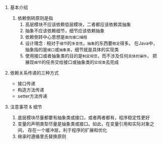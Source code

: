 1. 基本介绍
    1. 依赖倒转原则是指
        1. 高层模块不应该依赖低层模块，二者都应该依赖其抽象
        2. 抽象不应该依赖细节，细节应该依赖抽象
        3. 依赖倒转中心思想是`面向接口编程`
        4. 设计理念 : 相对于`细节`的`多变性`，`抽象`的东西要`稳定`得多。
           在Java中，抽象指的是`接口`或`抽象类`，细节就是具体的实现类
        5. 使用接口或者抽象类的目的是`制定规范`，而不涉及任何`具体的操作`，
           把展现`细节`的任务交给接口或抽象类的`实现类`去完成

2. 依赖关系传递的三种方式
    - 接口传递
    - 构造方法传递
    - setter方法传递
    
3. 注意事项 & 细节
    1. 底层模块尽量都要有抽象类或接口，或者两者都有，程序稳定性更好
    2. 变量的声明类型尽量是抽象类或接口。如此，在变量引用和实际对象之间，
       存在一个缓冲层，利于程序的扩展和优化
    3. 继承时遵循里氏替换原则